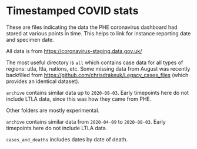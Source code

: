 # Timestamped COVID stats

These are files indicating the data the PHE coronavirus dashboard had stored at various points in time. This helps to link for instance reporting date and specimen date.

All data is from https://coronavirus-staging.data.gov.uk/

The most useful directory is `all` which contains case data for all types of regions: utla, ltla, nations, etc. Some missing data from August was recently backfilled from https://github.com/chrisdrakeuk/Legacy_cases_files (which provides an identical dataset).

`archive` contains similar data up to `2020-08-03`. Early timepoints here do not include LTLA data, since this was how they came from PHE.

Other folders are mostly experimental.

`archive` contains similar data from `2020-04-09` to `2020-08-03`. Early timepoints here do not include LTLA data.

`cases_and_deaths` includes dates by date of death.
